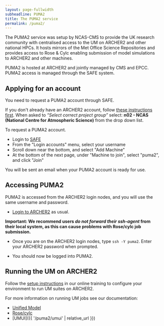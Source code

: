 ```yaml
---
layout: page-fullwidth
subheadline: PUMA2
title: The PUMA2 service
permalink: /puma2/
---
```


The PUMA2 service was setup by NCAS-CMS to provide the UK research community with centralised access to the UM on ARCHER2 and other national HPCs. 
It hosts mirrors of the Met Office Science Repositories and provides access to Rose & Cylc enabling submission of model simulations to ARCHER2 and other machines. 

PUMA2 is hosted at ARCHER2 and jointly managed by CMS and EPCC. PUMA2 access is managed through the SAFE system. 

## Applying for an account

You need to request a PUMA2 account through SAFE. 

If you don't already have an ARCHER2 account, follow [these instructions first](https://docs.archer2.ac.uk/quick-start/quickstart-users/#request-an-account-on-archer). 
When asked to *“Select correct project group”* select: **n02 - NCAS (National Centre for Atmospheric Science)** from the drop down list.

To request a PUMA2 account. 
* Login to [SAFE](https://safe.epcc.ed.ac.uk/)
* From the "Login accounts" menu, select your username
* Scroll down near the bottom, and select "Add Machine"
* At the bottom of the next page, under "Machine to join", select "puma2", and click "Join"

You will be sent an email when your PUMA2 account is ready for use. 

## Accessing PUMA2

PUMA2 is accessed from the ARCHER2 login nodes, and you will use the same username and password. 

* [Login to ARCHER2](https://docs.archer2.ac.uk/quick-start/quickstart-users/#login-to-archer2) as usual.

**Important: We recommend users ***do not forward their ssh-agent*** from their local system, 
as this can cause problems with Rose/cylc job submission.**

* Once you are on the ARCHER2 login nodes, type ```ssh -Y puma2```. Enter your ARCHER2 password when prompted.
  
* You should now be logged into PUMA2.

## Running the UM on ARCHER2

Follow the [setup instructions](https://ncas-cms.github.io/um-training/getting-setup-selfstudy.html) in our online training to configure your environment to run UM suites on ARCHER2. 

For more information on running UM jobs see our documentation: 
* [Unified Model](unified-model)
* [Rose/cylc](rose-cylc)
* [UMUI]({{ '/puma2/umui' | relative_url }})
